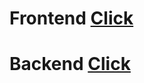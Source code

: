 # Frontend [Click](https://v6-task.vercel.app)
# Backend [Click](https://v6task-backend.onrender.com/)
